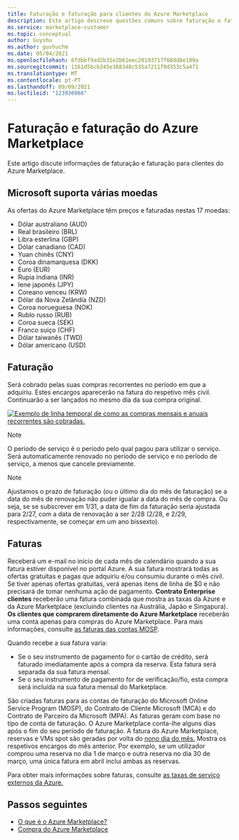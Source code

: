 ```yaml
---
title: Faturação e faturação para clientes do Azure Marketplace
description: Este artigo descreve questões comuns sobre faturação e faturação para clientes do Azure Marketplace.
ms.service: marketplace-customer
ms.topic: conceptual
author: Guyshu
ms.author: gushuchm
ms.date: 05/04/2021
ms.openlocfilehash: 6fdbbf9ad2b31e2b61eec20193717f60dd8e199a
ms.sourcegitcommit: 1161d5bcb345e368348c535a7211f0d353c5a471
ms.translationtype: MT
ms.contentlocale: pt-PT
ms.lasthandoff: 09/09/2021
ms.locfileid: "123936966"
---
```

# <a name="azure-marketplace-billing-and-invoicing"></a>Faturação e faturação do Azure Marketplace

Este artigo discute informações de faturação e faturação para clientes do Azure Marketplace.

## <a name="microsoft-supports-multiple-currencies"></a>Microsoft suporta várias moedas

As ofertas do Azure Marketplace têm preços e faturadas nestas 17 moedas:

- Dólar australiano (AUD)
- Real brasileiro (BRL)
- Libra esterlina (GBP)
- Dólar canadiano (CAD)
- Yuan chinês (CNY)
- Coroa dinamarquesa (DKK)
- Euro (EUR)
- Rupia indiana (INR)
- Iene japonês (JPY)
- Coreano venceu (KRW)
- Dólar da Nova Zelândia (NZD)
- Coroa norueguesa (NOK)
- Rublo russo (RUB)
- Coroa sueca (SEK)
- Franco suíço (CHF)
- Dólar taiwanês (TWD)
- Dólar americano (USD)

## <a name="billing"></a>Faturação

Será cobrado pelas suas compras recorrentes no período em que a adquiriu. Estes encargos aparecerão na fatura do respetivo mês civil. Continuarão a ser lançados no mesmo dia da sua compra original.

[![Exemplo de linha temporal de como as compras mensais e anuais recorrentes são cobradas.](media/billing/billing-charges-recurring.png)](media/billing/billing-charges-recurring.png#lightbox)

>[!NOTE]
> O período de serviço é o período pelo qual pagou para utilizar o serviço. Será automaticamente renovado no período de serviço e no período de serviço, a menos que cancele previamente.

> [!NOTE]
> Ajustamos o prazo de faturação (ou o último dia do mês de faturação) se a data do mês de renovação não puder igualar a data do mês de compra. Ou seja, se se subscrever em 1/31, a data de fim da faturação seria ajustada para 2/27, com a data de renovação a ser 2/28 (2/28, e 2/29, respectivamente, se começar em um ano bissexto).

## <a name="invoices"></a>Faturas

Receberá um e-mail no início de cada mês de calendário quando a sua fatura estiver disponível no portal Azure. A sua fatura mostrará todas as ofertas gratuitas e pagas que adquiriu e/ou consumiu durante o mês civil. Se tiver apenas ofertas gratuitas, verá apenas itens de linha de $0 e não precisará de tomar nenhuma ação de pagamento. **Contrato Enterprise clientes** receberão uma fatura combinada que mostra as taxas da Azure e da Azure Marketplace (excluindo clientes na Austrália, Japão e Singapura). **Os clientes que comprarem diretamente do Azure Marketplace** receberão uma conta apenas para compras do Azure Marketplace. Para mais informações, consulte [as faturas das contas MOSP](/azure/cost-management-billing/understand/download-azure-invoice#invoices-for-mosp-billing-accounts).

Quando recebe a sua fatura varia:

- Se o seu instrumento de pagamento for o cartão de crédito, será faturado imediatamente após a compra da reserva. Esta fatura será separada da sua fatura mensal.
- Se o seu instrumento de pagamento for de verificação/fio, esta compra será incluída na sua fatura mensal do Marketplace.

São criadas faturas para as contas de faturação do Microsoft Online Service Program (MOSP), do Contrato de Cliente Microsoft (MCA) e do Contrato de Parceiro da Microsoft (MPA). As faturas geram com base no tipo de conta de faturação. O Azure Marketplace conta-lhe alguns dias após o fim do seu período de faturação. A fatura do Azure Marketplace, reservas e VMs spot são geradas por volta do [nono dia do mês.](/azure/cost-management-billing/understand/download-azure-invoice#invoices-for-mosp-billing-accounts) Mostra os respetivos encargos do mês anterior. Por exemplo, se um utilizador comprou uma reserva no dia 1 de março e outra reserva no dia 30 de março, uma única fatura em abril inclui ambas as reservas.

Para obter mais informações sobre faturas, consulte [as taxas de serviço externos da Azure.](/azure/cost-management-billing/understand/understand-azure-marketplace-charges)

## <a name="next-steps"></a>Passos seguintes

- [O que é o Azure Marketplace?](azure-marketplace-overview.md)
- [Compra do Azure Marketplace](azure-purchasing-invoicing.md)

